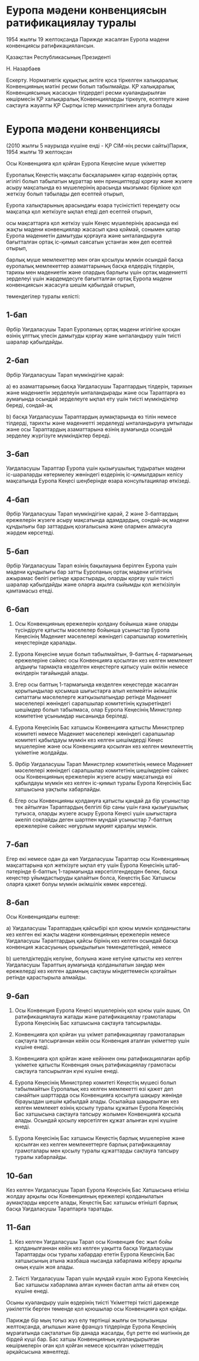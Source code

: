 # Еуропа мәдени конвенциясын ратификациялау туралы

1954 жылғы 19 желтоқсанда Парижде жасалған Еуропа мәдени конвенциясы ратификациялансын.

Қазақстан Республикасының Президенті

Н. Назарбаев

Ескерту. Нормативтік құқықтық актіге қоса тіркелген халықаралық Конвенцияның мәтіні ресми болып табылмайды. ҚР халықаралық Конвенциясының жасасқан тілдердегі ресми куәландырылған көшірмесін ҚР халықаралық Конвенцияларды тіркеуге, есептеуге және сақтауға жауапты ҚР Сыртқы істер министрлігінен алуға болады

# Еуропа мәдени конвенциясы

(2010 жылғы 5 наурызда күшіне енді - ҚР СІМ-нің ресми сайты)Париж, 1954 жылғы 19 желтоқсан

Осы Конвенцияға қол қойған Еуропа Кеңесіне мүше үкіметтер

Еуропалық Кеңестің мақсаты басқаларымен қатар өздерінің ортақ игілігі болып табылатын мұраттар мен принциптерді қорғау және жүзеге асыру мақсатында өз мүшелерінің арасында мызғымас бірлікке қол жеткізу болып табылады деп есептей отырып,

Еуропа халықтарының арасындағы өзара түсіністікті тереңдету осы мақсатқа қол жеткізуге ықпал етеді деп есептей отырып,

осы мақсаттарға қол жеткізу үшін Кеңес мүшелерінің арасында екі жақты мәдени конвенциялар жасасып қана қоймай, сонымен қатар Еуропа мәдениетін дамытуды қорғауға және ынталандыруға бағытталған ортақ іс-қимыл саясатын ұстанған жөн деп есептей отырып,

барлық мүше мемлекеттер мен оған қосылуы мүмкін осындай басқа еуропалық мемлекеттер азаматтарының басқа елдердің тілдерін, тарихы мен мәдениетін және олардың барлығы үшін ортақ мәдениетті зерделеуі үшін жәрдемдесуге бағытталған ортақ Еуропа мәдени конвенциясын жасасуға шешім қабылдай отырып,

төмендегілер туралы келісті:

## 1-бап

Әрбір Уағдаласушы Тарап Еуропаның ортақ мәдени игілігіне қосқан өзінің ұлттық үлесін дамытуды қорғау және ынталандыру үшін тиісті шаралар қабылдайды.

## 2-бап

Әрбір Уағдаласушы Тарап мүмкіндігіне қарай:

а) өз азаматтарының басқа Уағдаласушы Тараптардың тілдерін, тарихын және мәдениетін зерделеуін ынталандырады және осы Тараптарға өз аумағында осындай зерделеуге ықпал ету үшін тиісті мүмкіндіктер береді, сондай-ақ

b) басқа Уағдаласушы Тараптардың аумақтарында өз тілін немесе тілдерді, тарихты және мәдениетті зерделеуді ынталандыруға ұмтылады және осы Тараптардың азаматтарына өзінің аумағында осындай зерделеу жүргізуге мүмкіндіктер береді.

## 3-бап

Уағдаласушы Тараптар Еуропа үшін қызығушылық тудыратын мәдени іс-шараларды көтермелеу жөніндегі өздерінің іс-қимылдарын келісу мақсатында Еуропа Кеңесі шеңберінде өзара консультациялар өткізеді.

## 4-бап

Әрбір Уағдаласушы Тарап мүмкіндігіне қарай, 2 және 3-баптардың ережелерін жүзеге асыру мақсатында адамдардың, сондай-ақ мәдени құндылығы бар заттардың қозғалысына және олармен алмасуға жәрдем көрсетеді.

## 5-бап

Әрбір Уағдаласушы Тарап өзінің бақылауына берілген Еуропа үшін мәдени құндылығы бар затты Еуропаның ортақ мәдени игілігінің ажырамас бөлігі ретінде қарастырады, оларды қорғау үшін тиісті шаралар қабылдайды және оларға ақылға сыйымды қол жеткізілуін қамтамасыз етеді.

## 6-бап

1. Осы Конвенцияның ережелерін қолдану бойынша және оларды түсіндіруге қатысты мәселелер бойынша ұсыныстар Еуропа Кеңесінің Мәдениет мәселелері жөніндегі сарапшылар комитетінің кеңестерінде қаралады.

2. Еуропа Кеңесіне мүше болып табылмайтын, 9-баптың 4-тармағының ережелеріне сәйкес осы Конвенцияға қосылған кез келген мемлекет алдыңғы тармақта көзделген кеңестерге қатысу үшін өкілін немесе өкілдерін тағайындай алады.

3. Егер осы баптың 1-тармағында көзделген кеңестерде жасалған қорытындылар қосымша шығыстарға алып келмейтін әкімшілік сипаттағы мәселелерге жатқызылатындар ретінде Мәдениет мәселелері жөніндегі сарапшылар комитетінің құзыретіндегі шешімдер болып табылмаса, олар Еуропа Кеңесінің Министрлер комитетіне ұсынымдар нысанында беріледі.

4. Еуропа Кеңесінің Бас хатшысы Конвенцияға қатысты Министрлер комитеті немесе Мәдениет мәселелері жөніндегі сарапшылар комитеті қабылдауы мүмкін кез келген шешімдерді Кеңес мүшелеріне және осы Конвенцияға қосылған кез келген мемлекеттің үкіметіне жолдайды.

5. Әрбір Уағдаласушы Тарап Министрлер комитетінің немесе Мәдениет мәселелері жөніндегі сарапшылар комитетінің шешімдеріне сәйкес осы Конвенцияның ережелерін жүзеге асыру мақсатында өзі қабылдауы мүмкін кез келген іс-қимыл туралы Еуропа Кеңесінің Бас хатшысына уақтылы хабарлайды.

6. Егер осы Конвенцияны қолдануға қатысты қандай да бір ұсыныстар тек айтылған Тараптардың белгілі бір саны үшін ғана қызығушылық туғызса, оларды жүзеге асыру Еуропа Кеңесі үшін шығыстарға әкеліп соқпайды деген шартпен мұндай ұсыныстар 7-баптың ережелеріне сәйкес неғұрлым мұқият қаралуы мүмкін.

## 7-бап

Егер екі немесе одан да көп Уағдаласушы Тараптар осы Конвенцияның мақсаттарына қол жеткізуге ықпал ету үшін Еуропа Кеңесінің штаб-пәтерінде 6-баптың 1-тармағында көрсетілгендерден бөлек, басқа кеңестер ұйымдастыруды қалайтын болса, Кеңестің Бас Хатшысы оларға қажет болуы мүмкін әкімшілік көмек көрсетеді.

## 8-бап

Осы Конвенциядағы ештеңе:

а) Уағдаласушы Тараптардың қайсыбірі қол қоюы мүмкін қолданыстағы кез келген екі жақты мәдени конвенцияның ережелерін немесе Уағдаласушы Тараптардың қайсы бірінің кез келген осындай басқа конвенция жасасуының орындылығын төмендететіндей, немесе

b) шетелдіктердің келуіне, болуына және кетуіне қатысты кез келген Уағдаласушы Тараптың аумағында қолданылатын заңдар мен ережелерді кез келген адамның сақтауы міндеттемесін қозғайтын ретінде қарастырыла алмайды.

## 9-бап

1. Осы Конвенция Еуропа Кеңесі мүшелерінің қол қоюы үшін ашық. Ол ратификациялауға жатады және ратификациялау грамоталары Еуропа Кеңесінің Бас хатшысына сақтауға тапсырылады.

2. Конвенцияға қол қойған үш үкімет ратификациялау грамоталарын сақтауға тапсырғаннан кейін осы Конвенция аталған үкіметтер үшін күшіне енеді.

3. Конвенцияға қол қойған және кейіннен оны ратификациялаған әрбір үкіметке қатысты Конвенция оның ратификациялау грамотасы сақтауға тапсырылған күні күшіне енеді.

4. Еуропа Кеңесінің Министрлер комитеті Кеңестің мүшесі болып табылмайтын Еуропалық кез келген мемлекетті өзі қажет деп санайтын шарттарда осы Конвенцияға қосылуға шақыру жөнінде бірауыздан шешім қабылдай алады. Осылайша шақырылған кез келген мемлекет өзінің қосылу туралы құжатын Еуропа Кеңесінің Бас хатшысына сақтауға тапсыру жолымен Конвенцияға қосыла алады. Осындай қосылу көрсетілген құжат алынған күні күшіне енеді.

5. Еуропа Кеңесінің Бас хатшысы Кеңестің барлық мүшелеріне және қосылған кез келген мемлекеттерге барлық ратификациялау грамоталары мен қосылу туралы құжаттарды сақтауға тапсыру туралы хабарлайды.

## 10-бап

Кез келген Уағдаласушы Тарап Еуропа Кеңесінің Бас Хатшысына өтініш жолдау арқылы осы Конвенцияның ережелері қолданылатын аумақтарды көрсете алады, Кеңестің Бас хатшысы өтінішті барлық басқа Уағдаласушы Тараптарға таратады.

## 11-бап

1. Кез келген Уағдаласушы Тарап осы Конвенция бес жыл бойы қолданылғаннан кейін кез келген уақытта басқа Уағдаласушы Тараптарды осы туралы хабардар ететін Еуропа Кеңесінің Бас хатшысының атына жазбаша нысанда хабарлама жіберу арқылы оның күшін жоя алады.

2. Тиісті Уағдаласушы Тарап үшін мұндай күшін жою Еуропа Кеңесінің Бас хатшысы хабарлама алған күннен бастап алты ай өткен соң күшіне енеді.

Осыны куәландыру үшін өздерінің тиісті Үкіметтері тиісті дәрежеде уәкілеттік берген төменде қол қоюшылар осы Конвенцияға қол қойды.

Парижде бір мың тоғыз жүз елу төртінші жылғы он тоғызыншы желтоқсанда, ағылшын және француз тілдерінде Еуропа Кеңесінің мұрағатында сақталатын бір данада жасалды, бұл ретте екі мәтіннің де бірдей күші бар. Бас хатшы Конвенцияның куәландырылған көшірмелерін оған қол қойған немесе қосылған үкіметтердің әрқайсысына жөнелтеді.


